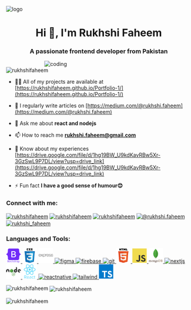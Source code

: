 ![logo]()
<h1 align="center">Hi 👋, I'm Rukhshi Faheem</h1>
<h3 align="center">A passionate frontend developer from Pakistan</h3>

<img align="right" alt="coding" width="400px" src="https://user-images.githubusercontent.com/74038190/221352975-94759904-aa4c-4032-a8ab-b546efb9c478.gif"/>

<p align="left"> <img src="https://komarev.com/ghpvc/?username=rukhshifaheem&label=Profile%20views&color=0e75b6&style=flat" alt="rukhshifaheem" /> </p>

- 👨‍💻 All of my projects are available at [https://rukhshifaheem.github.io/Portfolio-1/](https://rukhshifaheem.github.io/Portfolio-1/)

- 📝 I regularly write articles on [https://medium.com/@rukhshi.faheem](https://medium.com/@rukhshi.faheem)

- 💬 Ask me about **react and nodejs**

- 📫 How to reach me **rukhshi.faheem@gmail.com**

- 📄 Know about my experiences [https://drive.google.com/file/d/1hg19BW_U9kdKavRBw5Xr-3GzSwL9P7DL/view?usp=drive_link](https://drive.google.com/file/d/1hg19BW_U9kdKavRBw5Xr-3GzSwL9P7DL/view?usp=drive_link)

- ⚡ Fun fact **I have a good sense of humour😊**

<h3 align="left">Connect with me:</h3>
<p align="left">
<a href="https://linkedin.com/in/rukhshifaheem" target="blank"><img align="center" src="https://raw.githubusercontent.com/rahuldkjain/github-profile-readme-generator/master/src/images/icons/Social/linked-in-alt.svg" alt="rukhshifaheem" height="30" width="40" /></a>
<a href="https://fb.com/rukhshifaheem" target="blank"><img align="center" src="https://raw.githubusercontent.com/rahuldkjain/github-profile-readme-generator/master/src/images/icons/Social/facebook.svg" alt="rukhshifaheem" height="30" width="40" /></a>
<a href="https://instagram.com/rukhshifaheem" target="blank"><img align="center" src="https://raw.githubusercontent.com/rahuldkjain/github-profile-readme-generator/master/src/images/icons/Social/instagram.svg" alt="rukhshifaheem" height="30" width="40" /></a>
<a href="https://medium.com/@rukhshi.faheem" target="blank"><img align="center" src="https://raw.githubusercontent.com/rahuldkjain/github-profile-readme-generator/master/src/images/icons/Social/medium.svg" alt="@rukhshi.faheem" height="30" width="40" /></a>
<a href="https://www.hackerrank.com/rukhshi_faheem" target="blank"><img align="center" src="https://raw.githubusercontent.com/rahuldkjain/github-profile-readme-generator/master/src/images/icons/Social/hackerrank.svg" alt="rukhshi_faheem" height="30" width="40" /></a>
</p>

<h3 align="left">Languages and Tools:</h3>
<p align="left"> <a href="https://getbootstrap.com" target="_blank" rel="noreferrer"> <img src="https://raw.githubusercontent.com/devicons/devicon/master/icons/bootstrap/bootstrap-plain-wordmark.svg" alt="bootstrap" width="40" height="40"/> </a> <a href="https://www.w3schools.com/css/" target="_blank" rel="noreferrer"> <img src="https://raw.githubusercontent.com/devicons/devicon/master/icons/css3/css3-original-wordmark.svg" alt="css3" width="40" height="40"/> </a> <a href="https://expressjs.com" target="_blank" rel="noreferrer"> <img src="https://raw.githubusercontent.com/devicons/devicon/master/icons/express/express-original-wordmark.svg" alt="express" width="40" height="40"/> </a> <a href="https://www.figma.com/" target="_blank" rel="noreferrer"> <img src="https://www.vectorlogo.zone/logos/figma/figma-icon.svg" alt="figma" width="40" height="40"/> </a> <a href="https://firebase.google.com/" target="_blank" rel="noreferrer"> <img src="https://www.vectorlogo.zone/logos/firebase/firebase-icon.svg" alt="firebase" width="40" height="40"/> </a> <a href="https://git-scm.com/" target="_blank" rel="noreferrer"> <img src="https://www.vectorlogo.zone/logos/git-scm/git-scm-icon.svg" alt="git" width="40" height="40"/> </a> <a href="https://www.w3.org/html/" target="_blank" rel="noreferrer"> <img src="https://raw.githubusercontent.com/devicons/devicon/master/icons/html5/html5-original-wordmark.svg" alt="html5" width="40" height="40"/> </a> <a href="https://developer.mozilla.org/en-US/docs/Web/JavaScript" target="_blank" rel="noreferrer"> <img src="https://raw.githubusercontent.com/devicons/devicon/master/icons/javascript/javascript-original.svg" alt="javascript" width="40" height="40"/> </a> <a href="https://www.mongodb.com/" target="_blank" rel="noreferrer"> <img src="https://raw.githubusercontent.com/devicons/devicon/master/icons/mongodb/mongodb-original-wordmark.svg" alt="mongodb" width="40" height="40"/> </a> <a href="https://nextjs.org/" target="_blank" rel="noreferrer"> <img src="https://cdn.worldvectorlogo.com/logos/nextjs-2.svg" alt="nextjs" width="40" height="40"/> </a> <a href="https://nodejs.org" target="_blank" rel="noreferrer"> <img src="https://raw.githubusercontent.com/devicons/devicon/master/icons/nodejs/nodejs-original-wordmark.svg" alt="nodejs" width="40" height="40"/> </a> <a href="https://reactjs.org/" target="_blank" rel="noreferrer"> <img src="https://raw.githubusercontent.com/devicons/devicon/master/icons/react/react-original-wordmark.svg" alt="react" width="40" height="40"/> </a> <a href="https://reactnative.dev/" target="_blank" rel="noreferrer"> <img src="https://reactnative.dev/img/header_logo.svg" alt="reactnative" width="40" height="40"/> </a> <a href="https://tailwindcss.com/" target="_blank" rel="noreferrer"> <img src="https://www.vectorlogo.zone/logos/tailwindcss/tailwindcss-icon.svg" alt="tailwind" width="40" height="40"/> </a> <a href="https://www.typescriptlang.org/" target="_blank" rel="noreferrer"> <img src="https://raw.githubusercontent.com/devicons/devicon/master/icons/typescript/typescript-original.svg" alt="typescript" width="40" height="40"/> </a> </p>

<p><img align="left" src="https://github-readme-stats.vercel.app/api/top-langs?username=rukhshifaheem&show_icons=true&locale=en&layout=compact" alt="rukhshifaheem" /></p>

<p>&nbsp;<img align="center" src="https://github-readme-stats.vercel.app/api?username=rukhshifaheem&show_icons=true&locale=en" alt="rukhshifaheem" /></p>

<p><img align="center" src="https://github-readme-streak-stats.herokuapp.com/?user=rukhshifaheem&" alt="rukhshifaheem" /></p>
